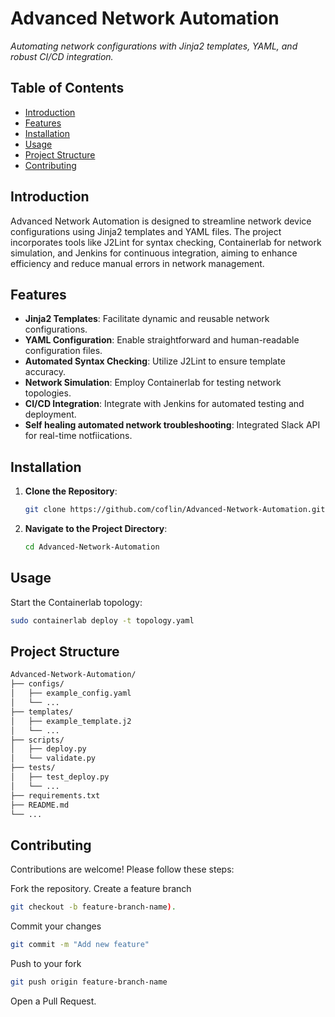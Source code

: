 # Advanced Network Automation

*Automating network configurations with Jinja2 templates, YAML, and robust CI/CD integration.*

## Table of Contents

- [Introduction](#introduction)
- [Features](#features)
- [Installation](#installation)
- [Usage](#usage)
- [Project Structure](#project-structure)
- [Contributing](#contributing)

## Introduction

Advanced Network Automation is designed to streamline network device configurations using Jinja2 templates and YAML files. The project incorporates tools like J2Lint for syntax checking, Containerlab for network simulation, and Jenkins for continuous integration, aiming to enhance efficiency and reduce manual errors in network management.

## Features

- **Jinja2 Templates**: Facilitate dynamic and reusable network configurations.
- **YAML Configuration**: Enable straightforward and human-readable configuration files.
- **Automated Syntax Checking**: Utilize J2Lint to ensure template accuracy.
- **Network Simulation**: Employ Containerlab for testing network topologies.
- **CI/CD Integration**: Integrate with Jenkins for automated testing and deployment.
- **Self healing automated network troubleshooting**: Integrated Slack API for real-time notfiications.

## Installation

1. **Clone the Repository**:
   ```bash
   git clone https://github.com/coflin/Advanced-Network-Automation.git

2. **Navigate to the Project Directory**:
   ```bash
   cd Advanced-Network-Automation
   ```
## Usage

Start the Containerlab topology:
```bash
sudo containerlab deploy -t topology.yaml
```

## Project Structure
```bash
Advanced-Network-Automation/
├── configs/
│   ├── example_config.yaml
│   └── ...
├── templates/
│   ├── example_template.j2
│   └── ...
├── scripts/
│   ├── deploy.py
│   └── validate.py
├── tests/
│   ├── test_deploy.py
│   └── ...
├── requirements.txt
├── README.md
└── ...
```

## Contributing
Contributions are welcome! Please follow these steps:

Fork the repository.
Create a feature branch 
```bash
git checkout -b feature-branch-name).
```
Commit your changes 
```bash
git commit -m "Add new feature"
```
Push to your fork 
```bash
git push origin feature-branch-name
```
Open a Pull Request.



